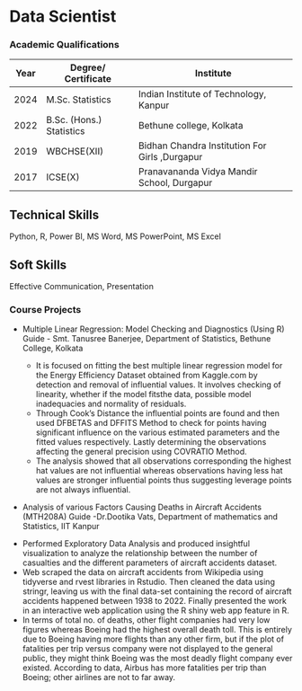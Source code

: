 # Data Scientist

### Academic Qualifications

|  Year   |        Degree/ Certificate         |                    Institute                            | 
| ------- | ---------------------------------- | ------------------------------------------------------- |
|  2024   |          M.Sc. Statistics          |      Indian Institute of Technology, Kanpur             |
|  2022   |      B.Sc. (Hons.) Statistics      |             Bethune college, Kolkata                    |
|  2019   |           WBCHSE(XII)              |    Bidhan Chandra Institution For Girls ,Durgapur       |
|  2017   |             ICSE(X)                |     Pranavananda Vidya Mandir School, Durgapur          |


## Technical Skills
Python, R, Power BI, MS Word, MS PowerPoint, MS Excel

## Soft Skills
Effective Communication, Presentation

### Course Projects
* Multiple Linear Regression: Model Checking and Diagnostics (Using R)
  Guide - Smt. Tanusree Banerjee, Department of Statistics, Bethune College, Kolkata
   - It is focused on fitting the best multiple linear regression model for the Energy Efficiency Dataset obtained from Kaggle.com by detection and removal of influential values. It involves checking of linearity, whether if the model fitsthe data, possible model inadequacies and normality of residuals.
   - Through Cook’s Distance the influential points are found and then used DFBETAS and DFFITS Method to check for points having significant influence on the various estimated parameters and the fitted values respectively. Lastly determining the observations affecting the general precision using COVRATIO Method.
   - The analysis showed that all observations corresponding the highest hat values are not influential whereas observations having less hat values are stronger influential points thus suggesting leverage points are not always influential.

* Analysis of various Factors Causing Deaths in Aircraft Accidents (MTH208A)
  Guide -Dr.Dootika Vats, Department of mathematics and Statistics, IIT Kanpur
- Performed Exploratory Data Analysis and produced insightful visualization to analyze the relationship between the number of casualties and the different parameters of aircraft accidents dataset.
- Web scraped the data on aircraft accidents from Wikipedia using tidyverse and rvest libraries in Rstudio. Then cleaned the data using stringr, leaving us with the final data-set containing the record of aircraft accidents happened between 1938 to 2022. Finally presented the work in an interactive web application using the R shiny web app feature in R.
- In terms of total no. of deaths, other flight companies had very low figures whereas Boeing had the highest overall death toll. This is entirely due to Boeing having more flights than any other firm, but if the plot of fatalities per trip versus company were not displayed to the general public, they might think Boeing was the most deadly flight company ever existed. According to data, Airbus has more fatalities per trip than Boeing; other airlines are not to far away.

  


















 
